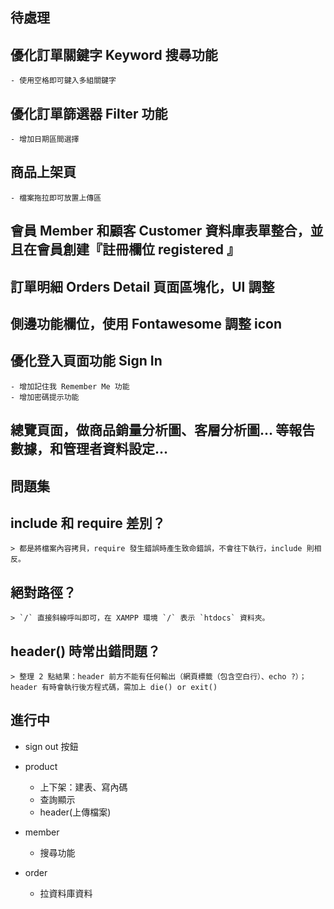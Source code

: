 待處理
---
## 優化訂單關鍵字 Keyword 搜尋功能
    - 使用空格即可鍵入多組關鍵字

## 優化訂單篩選器 Filter 功能
    - 增加日期區間選擇

## 商品上架頁
    - 檔案拖拉即可放置上傳區

## 會員 Member 和顧客 Customer 資料庫表單整合，並且在會員創建『註冊欄位 registered 』

## 訂單明細 Orders Detail 頁面區塊化，UI 調整

## 側邊功能欄位，使用 Fontawesome 調整 icon

## 優化登入頁面功能 Sign In
    - 增加記住我 Remember Me 功能
    - 增加密碼提示功能

## 總覽頁面，做商品銷量分析圖、客層分析圖... 等報告數據，和管理者資料設定...

問題集
---
## include 和 require 差別？
    > 都是將檔案內容拷貝，require 發生錯誤時產生致命錯誤，不會往下執行，include 則相反。    

## 絕對路徑？
    > `/` 直接斜線呼叫即可，在 XAMPP 環境 `/` 表示 `htdocs` 資料夾。

## header() 時常出錯問題？
    > 整理 2 點結果：header 前方不能有任何輸出（網頁標籤（包含空白行）、echo ?）；header 有時會執行後方程式碼，需加上 die() or exit()

## 



進行中
---
- sign out 按鈕
- product
    - 上下架：建表、寫內碼
    - 查詢顯示
    - header(上傳檔案)

- member
    - 搜尋功能

- order
    - 拉資料庫資料


